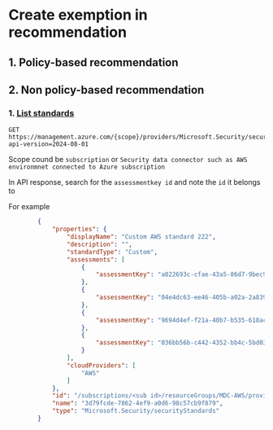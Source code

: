 # Create exemption in recommendation

## 1. Policy-based recommendation

## 2. Non policy-based recommendation
### 1. [List standards](https://learn.microsoft.com/en-us/rest/api/defenderforcloud/security-standards/list?view=rest-defenderforcloud-2024-08-01&tabs=HTTP)

```
GET https://management.azure.com/{scope}/providers/Microsoft.Security/securityStandards?api-version=2024-08-01
```
Scope cound be `subscription` or `Security data connector such as AWS environmnet connected to Azure subscription`

In API response, search for the `assessmentkey id` and note the `id` it belongs to <br>

For example
```json
        {
            "properties": {
                "displayName": "Custom AWS standard 222",
                "description": "",
                "standardType": "Custom",
                "assessments": [
                    {
                        "assessmentKey": "a022693c-cfae-43a5-86d7-9bec995fdd9c"
                    },
                    {
                        "assessmentKey": "04e4dc63-ee46-405b-a02a-2a8395fe233d"
                    },
                    {
                        "assessmentKey": "9694d4ef-f21a-40b7-b535-618ac5c5d21e"
                    },
                    {
                        "assessmentKey": "036bb56b-c442-4352-bb4c-5bd0353ad314"
                    }
                ],
                "cloudProviders": [
                    "AWS"
                ]
            },
            "id": "/subscriptions/<sub id>/resourceGroups/MDC-AWS/providers/Microsoft.Security/securityConnectors/GJS-AWS/providers/Microsoft.Security/securityStandards/3d79fcde-7862-4ef9-a0d6-98c57cb9f879",
            "name": "3d79fcde-7862-4ef9-a0d6-98c57cb9f879",
            "type": "Microsoft.Security/securityStandards"
        }
```
